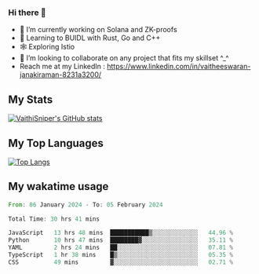 ### Hi there 👋

- 🔭 I’m currently working on Solana and ZK-proofs
- 📖 Learning to BUIDL with Rust, Go and C++
- 🕸️ Exploring Istio
- 👯 I’m looking to collaborate on any project that fits my skillset ^_^
- Reach me at my LinkedIn : https://www.linkedin.com/in/vaitheeswaran-janakiraman-8231a3200/

## My Stats
[![VaithiSniper's GitHub stats](https://github-readme-stats.vercel.app/api?username=VaithiSniper&hide=stars&theme=radical)](https://github.com/anuraghazra/github-readme-stats)

## My Top Languages

[![Top Langs](https://github-readme-stats.vercel.app/api/top-langs/?username=VaithiSniper&layout=compact)](https://github.com/anuraghazra/github-readme-stats)

## My wakatime usage

<!--START_SECTION:waka-->

```rust
From: 06 January 2024 - To: 05 February 2024

Total Time: 30 hrs 41 mins

JavaScript   13 hrs 48 mins  ███████████▒░░░░░░░░░░░░░   44.96 %
Python       10 hrs 47 mins  ████████▓░░░░░░░░░░░░░░░░   35.11 %
YAML         2 hrs 24 mins   ██░░░░░░░░░░░░░░░░░░░░░░░   07.81 %
TypeScript   1 hr 38 mins    █▒░░░░░░░░░░░░░░░░░░░░░░░   05.35 %
CSS          49 mins         ▓░░░░░░░░░░░░░░░░░░░░░░░░   02.71 %
```

<!--END_SECTION:waka-->
